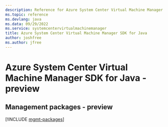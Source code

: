 ```yaml
---
description: Reference for Azure System Center Virtual Machine Manager SDK for Java
ms.topic: reference
ms.devlang: java
ms.data: 09/29/2022
ms.service: systemcentervirtualmachinemanager
title: Azure System Center Virtual Machine Manager SDK for Java
author: joshfree
ms.author: jfree
---
```

# Azure System Center Virtual Machine Manager SDK for Java - preview

## Management packages - preview
[!INCLUDE [mgmt-packages](system-center-virtual-machine-manager-mgmt-index.md)]